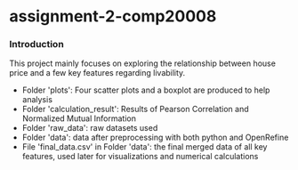 # assignment-2-comp20008

### Introduction
This project mainly focuses on exploring the relationship between house price and a few key features regarding livability.
- Folder 'plots': Four scatter plots and a boxplot are produced to help analysis
- Folder 'calculation_result': Results of Pearson Correlation and Normalized Mutual Information
- Folder 'raw_data': raw datasets used
- Folder 'data': data after preprocessing with both python and OpenRefine
- File 'final_data.csv' in Folder 'data': the final merged data of all key features, used later for visualizations and numerical calculations
